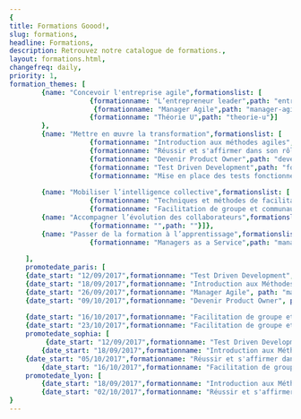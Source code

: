 ```yaml
---
{
title: Formations Goood!,
slug: formations,
headline: Formations,
description: Retrouvez notre catalogue de formations.,
layout: formations.html,
changefreq: daily,
priority: 1,
formation_themes: [
        {name: "Concevoir l'entreprise agile",formationslist: [
                    {formationname: "L’entrepreneur leader",path: "entrepreneur-leader"},
                     {formationname: "Manager Agile",path: "manager-agile"},
                    {formationname: "Théorie U",path: "theorie-u"}]
        },
        {name: "Mettre en œuvre la transformation",formationslist: [
                    {formationname: "Introduction aux méthodes agiles",path: "introduction-methodes-agiles"},
                    {formationname: "Réussir et s'affirmer dans son rôle de Scrum Master",path: "/scrum-master"},
                    {formationname: "Devenir Product Owner",path: "devenir-product-owner"},
                    {formationname: "Test Driven Development",path: "formation-tdd"},
                    {formationname: "Mise en place des tests fonctionnels avec TFS et Microsoft Test Manager",path: "tests-fonctionnels"}]},
                    
        {name: "Mobiliser l’intelligence collective",formationslist: [
                    {formationname: "Techniques et méthodes de facilitation de groupe - ToP",path: "techniques-et-methodes-de-facilitation-de-groupe"},
                    {formationname: "Facilitation de groupe et communautés de pratiques",path: "facilitation-de-groupe-et-communautes-de-pratiques"}]},
        {name: "Accompagner l’évolution des collaborateurs",formationslist: [
                    {formationname: "",path: ""}]},
        {name: "Passer de la formation à l’apprentissage",formationslist: [
                    {formationname: "Managers as a Service",path: "manager-as-a-service"}]}
        
    ],
    promotedate_paris: [
    {date_start: "12/09/2017",formationname: "Test Driven Development", path: "formation-tdd"},
    {date_start: "18/09/2017",formationname: "Introduction aux Méthodes agiles", path: "introduction-methodes-agiles"},
    {date_start: "26/09/2017",formationname: "Manager Agile", path: "manager-agile"},
    {date_start: "09/10/2017",formationname: "Devenir Product Owner", path: "devenir-product-owner"},
      
    {date_start: "16/10/2017",formationname: "Facilitation de groupe et communautés de pratiques", path: "facilitation-de-groupe-et-communautes-de-pratiques"},
    {date_start: "23/10/2017",formationname: "Facilitation de groupe et communautés de pratiques", path: "facilitation-de-groupe-et-communautes-de-pratiques"}],
	promotedate_sophia: [
         {date_start: "12/09/2017",formationname: "Test Driven Development", path: "formation-tdd"},
        {date_start: "18/09/2017",formationname: "Introduction aux Méthodes agiles", path: "introduction-methodes-agiles"},
	{date_start: "05/10/2017",formationname: "Réussir et s'affirmer dans son rôle de Scrum Master", path: "scrum-master"}
        {date_start: "16/10/2017",formationname: "Facilitation de groupe et communautés de pratiques", path: "facilitation-de-groupe-et-communautes-de-pratiques"}],
	promotedate_lyon: [
        {date_start: "18/09/2017",formationname: "Introduction aux Méthodes agiles", path: "introduction-methodes-agiles"},
        {date_start: "02/10/2017",formationname: "Réussir et s'affirmer dans son rôle de Scrum Master", path: "scrum-master"}]
}
---
```

